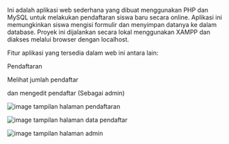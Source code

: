 Ini adalah aplikasi web sederhana yang dibuat menggunakan PHP dan MySQL untuk melakukan pendaftaran siswa baru secara online. Aplikasi ini memungkinkan siswa mengisi formulir dan menyimpan datanya ke dalam database.
Proyek ini dijalankan secara lokal menggunakan XAMPP dan diakses melalui browser dengan localhost.

Fitur aplikasi yang tersedia dalam web ini antara lain:

Pendaftaran

Melihat jumlah pendaftar

dan mengedit pendaftar (Sebagai admin)

![image](https://github.com/user-attachments/assets/64527419-d9c2-4c0f-82ed-a10bffda3623)
tampilan halaman pendaftaran

![image](https://github.com/user-attachments/assets/5d9930bb-d60b-494c-bbe3-c5114f075fff)
tampilan halaman data pendaftar

![image](https://github.com/user-attachments/assets/e435e293-2af6-494a-922b-50ca51ec39f6)
tampilan halaman admin
